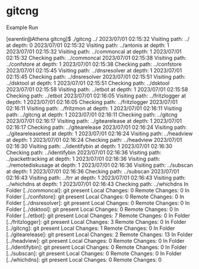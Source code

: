 # gitcng

Example Run

[earentir@Athena gitcng]$ ./gitcng ../
2023/07/01 02:15:32 Visiting path: ../ at depth: 0
2023/07/01 02:15:32 Visiting path: ../antonis at depth: 1
2023/07/01 02:15:32 Visiting path: ../commoncal at depth: 1
2023/07/01 02:15:32 Checking path: ../commoncal
2023/07/01 02:15:38 Visiting path: ../confstore at depth: 1
2023/07/01 02:15:38 Checking path: ../confstore
2023/07/01 02:15:45 Visiting path: ../dnsresolver at depth: 1
2023/07/01 02:15:45 Checking path: ../dnsresolver
2023/07/01 02:15:51 Visiting path: ../dsktool at depth: 1
2023/07/01 02:15:51 Checking path: ../dsktool
2023/07/01 02:15:58 Visiting path: ../etbot at depth: 1
2023/07/01 02:15:58 Checking path: ../etbot
2023/07/01 02:16:05 Visiting path: ../fritzlogger at depth: 1
2023/07/01 02:16:05 Checking path: ../fritzlogger
2023/07/01 02:16:11 Visiting path: ../fritzmon at depth: 1
2023/07/01 02:16:11 Visiting path: ../gitcng at depth: 1
2023/07/01 02:16:11 Checking path: ../gitcng
2023/07/01 02:16:17 Visiting path: ../gitearelease at depth: 1
2023/07/01 02:16:17 Checking path: ../gitearelease
2023/07/01 02:16:24 Visiting path: ../giteareleasetest at depth: 1
2023/07/01 02:16:24 Visiting path: ../headview at depth: 1
2023/07/01 02:16:24 Checking path: ../headview
2023/07/01 02:16:30 Visiting path: ../identifybin at depth: 1
2023/07/01 02:16:30 Checking path: ../identifybin
2023/07/01 02:16:36 Visiting path: ../packettracking at depth: 1
2023/07/01 02:16:36 Visiting path: ../remotediskusage at depth: 1
2023/07/01 02:16:36 Visiting path: ../subscan at depth: 1
2023/07/01 02:16:36 Checking path: ../subscan
2023/07/01 02:16:43 Visiting path: ../trr at depth: 1
2023/07/01 02:16:43 Visiting path: ../whichdns at depth: 1
2023/07/01 02:16:43 Checking path: ../whichdns
In Folder [../commoncal]: git present
Local Changes: 0
Remote Changes: 0
In Folder [../confstore]: git present
Local Changes: 0
Remote Changes: 0
In Folder [../dnsresolver]: git present
Local Changes: 0
Remote Changes: 0
In Folder [../dsktool]: git present
Local Changes: 0
Remote Changes: 0
In Folder [../etbot]: git present
Local Changes: 7
Remote Changes: 0
In Folder [../fritzlogger]: git present
Local Changes: 3
Remote Changes: 0
In Folder [../gitcng]: git present
Local Changes: 1
Remote Changes: 0
In Folder [../gitearelease]: git present
Local Changes: 2
Remote Changes: 13
In Folder [../headview]: git present
Local Changes: 0
Remote Changes: 0
In Folder [../identifybin]: git present
Local Changes: 0
Remote Changes: 0
In Folder [../subscan]: git present
Local Changes: 0
Remote Changes: 0
In Folder [../whichdns]: git present
Local Changes: 0
Remote Changes: 0
